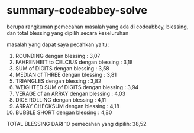 # summary-codeabbey-solve
berupa rangkuman pemecahan masalah yang ada di codeabbey, blessing, dan total blessing yang dipilih secara keseluruhan 

masalah yang dapat saya pecahkan yaitu:

1. ROUNDING dengan blessing : 3,07  
2. FAHRENHEIT to CELCIUS dengan blessing : 3,18  
3. SUM of DIGITS  dengan blessing : 3,58  
4. MEDIAN of THREE  dengan blessing : 3,81  
5. TRIANGLES  dengan blessing : 3,82  
6. WEIGHTED SUM of DIGITS  dengan blessing : 3,94  
7. VERAGE of an ARRAY  dengan blessing : 4,03  
8. DICE ROLLING  dengan blessing : 4,11  
9. ARRAY CHECKSUM  dengan blessing : 4,18  
10. BUBBLE SHORT  dengan blessing : 4,80  

TOTAL BLESSING DARI 10 pemecahan yang dipilih: 38,52
